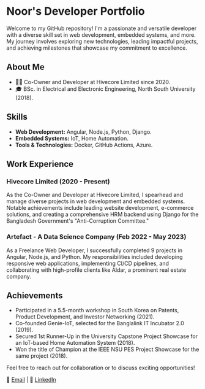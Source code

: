 # Noor's Developer Portfolio

Welcome to my GitHub repository! I'm a passionate and versatile developer with a diverse skill set in web development, embedded systems, and more. My journey involves exploring new technologies, leading impactful projects, and achieving milestones that showcase my commitment to excellence.

## About Me

- 👨‍💻 Co-Owner and Developer at Hivecore Limited since 2020.
- 🎓 BSc. in Electrical and Electronic Engineering, North South University (2018).

## Skills

- **Web Development:** Angular, Node.js, Python, Django.
- **Embedded Systems:** IoT, Home Automation.
- **Tools & Technologies:** Docker, GitHub Actions, Azure.

## Work Experience

### Hivecore Limited (2020 - Present)

As the Co-Owner and Developer at Hivecore Limited, I spearhead and manage diverse projects in web development and embedded systems. Notable achievements include leading website development, e-commerce solutions, and creating a comprehensive HRM backend using Django for the Bangladesh Government's "Anti-Corruption Committee."

### Artefact - A Data Science Company (Feb 2022 - May 2023)

As a Freelance Web Developer, I successfully completed 9 projects in Angular, Node.js, and Python. My responsibilities included developing responsive web applications, implementing CI/CD pipelines, and collaborating with high-profile clients like Aldar, a prominent real estate company.

## Achievements

- Participated in a 5.5-month workshop in South Korea on Patents, Product Development, and Investor Networking (2021).
- Co-founded Genie-IoT, selected for the Banglalink IT Incubator 2.0 (2019).
- Secured 1st Runner-Up in the University Capstone Project Showcase for an IoT-based Home Automation System (2018).
- Won the title of Champion at the IEEE NSU PES Project Showcase for the same project (2018).

Feel free to reach out for collaboration or to discuss exciting opportunities!

📧 [Email](mailto:nooraldinahmed@gmail.com) | 🔗 [LinkedIn](https://www.linkedin.com/in/nadahmed)
